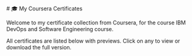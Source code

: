 \# 🎓 My Coursera Certificates



Welcome to my certificate collection from Coursera, for the course IBM DevOps and Software Engineering course.

All certificates are listed below with previews. Click on any to view or download the full version.
